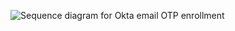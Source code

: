 
<div class="common-image-format">

![Sequence diagram for Okta email OTP enrollment](/img/authenticators/authenticators-email-summary-otp-enrollment.png)

</div>
